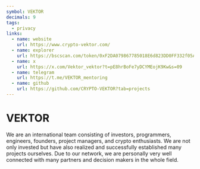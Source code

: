 ```yaml
---
symbol: VEKTOR
decimals: 9
tags:
  - privacy
links:
  - name: website
    url: https://www.crypto-vektor.com/
  - name: explorer
    url: https://bscscan.com/token/0xF2DA079867785018E6d823DD0FF332f05AAfe485
  - name: x
    url: https://x.com/Vektor_vektor?t=pE8hrBoFe7yDCYMEojK9Kw&s=09
  - name: telegram
    url: https://t.me/VEKTOR_mentoring
  - name: github
    url: https://github.com/CRYPTO-VEKTOR?tab=projects
---
```


# VEKTOR

We are an international team consisting of investors, programmers, engineers, founders, project managers, and crypto enthusiasts. We are not only invested but have also realized and successfully established many projects ourselves. Due to our network, we are personally very well connected with many partners and decision makers in the whole field.
